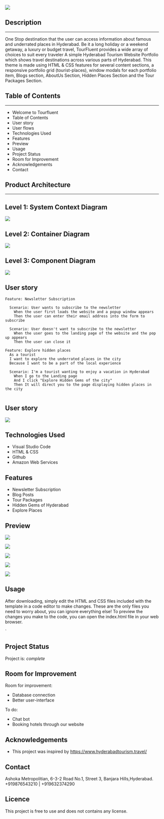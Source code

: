 ![](https://i.imgur.com/gSnI3Gg.png)


## Description
---
One Stop destination that the user can access information about famous and underrated places in Hyderabad. Be it a long holiday or a     weekend getaway, a luxury or budget travel, TourFluent provides a wide array of choices to suit every traveler
A simple Hyderabad Tourism Website Portfolio which shows travel destinations across various parts of Hyderabad. This theme is made using HTML & CSS features for several content sections, a responsive portfolio grid (tourist-places), window modals for each portfolio item, Blogs section, AboutUs Section, Hidden Places Section and the Tour Packages Section.


## Table of Contents
---

- Welcome to Tourfluent
- Table of Contents
- User story
- User flows
- Technologies Used
- Features
- Preview
- Usage
- Project Status
- Room for Improvement
- Acknowledgements
- Contact

## Product Architecture
---
Level 1: System Context Diagram
---

![](https://i.imgur.com/FNbw3PZ.png)


Level 2: Container Diagram
---

![](https://i.imgur.com/63peVMB.png)

Level 3: Component Diagram
---

![](https://i.imgur.com/43jnwvP.png)



User story
---

```gherkin=
Feature: Newsletter Subscription

  Scenario: User wants to subscribe to the newsletter
    When the user first loads the website and a popup window appears
    Then the user can enter their email address into the form to subscribe
    
  Scenario: User doesn't want to subscribe to the newsletter
    When the user goes to the landing page of the website and the pop up appears
    Then the user can close it
```



```gherkin=
Feature: Explore hidden places
  As a tourist
  I want to explore the underrated places in the city
  Because I want to be a part of the local experience

  Scenario: I'm a tourist wanting to enjoy a vacation in Hyderabad
    When I go to the Landing page
    And I click "Explore Hidden Gems of the city"
    Then It will direct you to the page displaying hidden places in the city
    
```




User story
---
![](https://i.imgur.com/9l25PbV.png)





## Technologies Used
- Visual Studio Code
- HTML & CSS
- Github
- Amazon Web Services



## Features
- Newsletter Subscription
- Blog Posts
- Tour Packages
- Hidden Gems of Hyderabad 
- Explore Places



## Preview
![](https://i.imgur.com/2CpZ5sB.png)

![](https://i.imgur.com/SaRxC5O.png)

![](https://i.imgur.com/bHRyEUl.png)

![](https://i.imgur.com/sUHkqbR.png)

![](https://i.imgur.com/pjpVPFC.png)



## Usage
After downloading, simply edit the HTML and CSS files included with the template in a code editor to make changes. These are the only files you need to worry about, you can ignore everything else! To preview the changes you make to the code, you can open the index.html file in your web browser.

`


## Project Status
Project is: _complete_ 


## Room for Improvement

Room for improvement:
- Database connection
- Better user-interface 

To do:
- Chat bot 
- Booking hotels through our website





## Acknowledgements
- This project was inspired by https://www.hyderabadtourism.travel/



## Contact
Ashoka Metropolitian, 6-3-2 Road No.1, Street 3, Banjara Hills,Hyderabad.
+919876543210 | +919632374290

## Licence
This project is free to use and does not contains any license.

              
